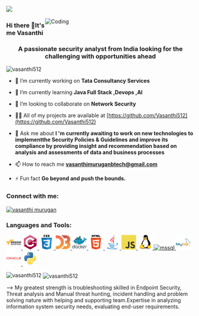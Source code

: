 <p alig=:"left"> <img src="https://user-images.githubusercontent.com/85857098/121858500-4e33f500-cd14-11eb-93ce-13a66454bf5c.png"username:"vasanthi512"> </p>

<img align="right" alt="Coding" Width="400" src="https://user-images.githubusercontent.com/85857098/121856584-470be780-cd12-11eb-959f-fe9ac8e899d0.png">

### Hi there 👋It's me Vasanthi

<h3 align="center">A passionate security analyst from India looking for the challenging with opportunities ahead</h3>

<p align="left"> <img src="https://komarev.com/ghpvc/?username=vasanthi512&label=Profile%20views&color=0e75b6&style=flat" alt="vasanthi512" /> </p>

- 🔭 I’m currently working on **Tata Consultancy Services**

- 🌱 I’m currently learning **Java Full Stack ,Devops ,AI**

- 👯 I’m looking to collaborate on **Network Security**

- 👨‍💻 All of my projects are available at [https://github.com/Vasanthi512](https://github.com/Vasanthi512)

- 💬 Ask me about **I 'm currently awaiting to work on new technologies to implementthe Security Policies & Guidelines and improve its compliance by providing insight and recommendation based on analysis and assessments of data and business processes**

- 📫 How to reach me **vasanthimuruganbtech@gmail.com**

- ⚡ Fun fact **Go beyond and push the bounds.**

<h3 align="left">Connect with me:</h3>
<p align="left">
<a href="https://linkedin.com/in/vasanthi murugan" target="blank"><img align="center" src="https://raw.githubusercontent.com/rahuldkjain/github-profile-readme-generator/master/src/images/icons/Social/linked-in-alt.svg" alt="vasanthi murugan" height="30" width="40" /></a>
</p>

<h3 align="left">Languages and Tools:</h3>
<p align="left"> <a href="https://aws.amazon.com" target="_blank"> <img src="https://raw.githubusercontent.com/devicons/devicon/master/icons/amazonwebservices/amazonwebservices-original-wordmark.svg" alt="aws" width="40" height="40"/> </a> <a href="https://www.w3schools.com/cpp/" target="_blank"> <img src="https://raw.githubusercontent.com/devicons/devicon/master/icons/cplusplus/cplusplus-original.svg" alt="cplusplus" width="40" height="40"/> </a> <a href="https://www.w3schools.com/css/" target="_blank"> <img src="https://raw.githubusercontent.com/devicons/devicon/master/icons/css3/css3-original-wordmark.svg" alt="css3" width="40" height="40"/> </a> <a href="https://d3js.org/" target="_blank"> <img src="https://raw.githubusercontent.com/devicons/devicon/master/icons/d3js/d3js-original.svg" alt="d3js" width="40" height="40"/> </a> <a href="https://www.docker.com/" target="_blank"> <img src="https://raw.githubusercontent.com/devicons/devicon/master/icons/docker/docker-original-wordmark.svg" alt="docker" width="40" height="40"/> </a> <a href="https://www.w3.org/html/" target="_blank"> <img src="https://raw.githubusercontent.com/devicons/devicon/master/icons/html5/html5-original-wordmark.svg" alt="html5" width="40" height="40"/> </a> <a href="https://www.java.com" target="_blank"> <img src="https://raw.githubusercontent.com/devicons/devicon/master/icons/java/java-original.svg" alt="java" width="40" height="40"/> </a> <a href="https://developer.mozilla.org/en-US/docs/Web/JavaScript" target="_blank"> <img src="https://raw.githubusercontent.com/devicons/devicon/master/icons/javascript/javascript-original.svg" alt="javascript" width="40" height="40"/> </a> <a href="https://www.linux.org/" target="_blank"> <img src="https://raw.githubusercontent.com/devicons/devicon/master/icons/linux/linux-original.svg" alt="linux" width="40" height="40"/> </a> <a href="https://www.microsoft.com/en-us/sql-server" target="_blank"> <img src="https://www.svgrepo.com/show/303229/microsoft-sql-server-logo.svg" alt="mssql" width="40" height="40"/> </a> <a href="https://www.mysql.com/" target="_blank"> <img src="https://raw.githubusercontent.com/devicons/devicon/master/icons/mysql/mysql-original-wordmark.svg" alt="mysql" width="40" height="40"/> </a> <a href="https://www.oracle.com/" target="_blank"> <img src="https://raw.githubusercontent.com/devicons/devicon/master/icons/oracle/oracle-original.svg" alt="oracle" width="40" height="40"/> </a> <a href="https://www.python.org" target="_blank"> <img src="https://raw.githubusercontent.com/devicons/devicon/master/icons/python/python-original.svg" alt="python" width="40" height="40"/> </a> </p>

<p><img align="left" src="https://github-readme-stats.vercel.app/api/top-langs?username=vasanthi512&show_icons=true&locale=en&layout=compact" alt="vasanthi512" /></p>

<p>&nbsp;<img align="center" src="https://github-readme-stats.vercel.app/api?username=vasanthi512&show_icons=true&locale=en" alt="vasanthi512" /></p>

-->
  	My greatest strength is troubleshooting skilled in Endpoint Security, Threat analysis and Manual threat hunting, incident handling and problem solving nature with helping and supporting team.Expertise in analyzing information system security needs, evaluating end-user requirements.
